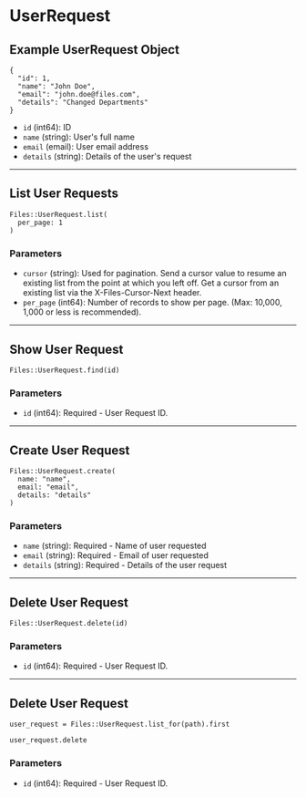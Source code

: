 # UserRequest

## Example UserRequest Object

```
{
  "id": 1,
  "name": "John Doe",
  "email": "john.doe@files.com",
  "details": "Changed Departments"
}
```

* `id` (int64): ID
* `name` (string): User's full name
* `email` (email): User email address
* `details` (string): Details of the user's request


---

## List User Requests

```
Files::UserRequest.list(
  per_page: 1
)
```

### Parameters

* `cursor` (string): Used for pagination.  Send a cursor value to resume an existing list from the point at which you left off.  Get a cursor from an existing list via the X-Files-Cursor-Next header.
* `per_page` (int64): Number of records to show per page.  (Max: 10,000, 1,000 or less is recommended).


---

## Show User Request

```
Files::UserRequest.find(id)
```

### Parameters

* `id` (int64): Required - User Request ID.


---

## Create User Request

```
Files::UserRequest.create(
  name: "name", 
  email: "email", 
  details: "details"
)
```

### Parameters

* `name` (string): Required - Name of user requested
* `email` (string): Required - Email of user requested
* `details` (string): Required - Details of the user request


---

## Delete User Request

```
Files::UserRequest.delete(id)
```

### Parameters

* `id` (int64): Required - User Request ID.


---

## Delete User Request

```
user_request = Files::UserRequest.list_for(path).first

user_request.delete
```

### Parameters

* `id` (int64): Required - User Request ID.
